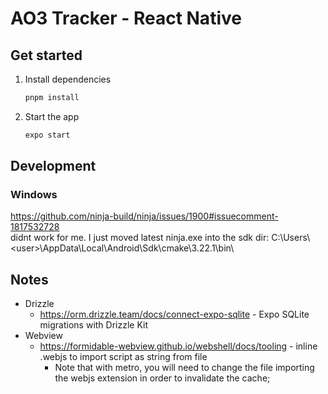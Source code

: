# AO3 Tracker - React Native

## Get started

1. Install dependencies

   ```bash
   pnpm install
   ```

2. Start the app

   ```bash
   expo start
   ```

## Development

### Windows

https://github.com/ninja-build/ninja/issues/1900#issuecomment-1817532728 \
didnt work for me. I just moved latest ninja.exe into the sdk dir:
C:\\Users\\\<user\>\\AppData\\Local\\Android\\Sdk\\cmake\\3.22.1\\bin\\

## Notes

- Drizzle
    - https://orm.drizzle.team/docs/connect-expo-sqlite - Expo SQLite migrations with Drizzle Kit
- Webview
    - https://formidable-webview.github.io/webshell/docs/tooling - inline .webjs to import script as string from file
        - Note that with metro, you will need to change the file importing the webjs extension in order to invalidate
          the cache;